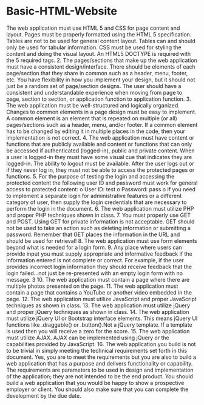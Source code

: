 # Basic-HTML-Website

The web application must use HTML 5 and CSS for page content and layout. Pages
must be properly formatted using the HTML 5 specification. Tables are not to be used
for general content layout. Tables can and should only be used for tabular information.
CSS must be used for styling the content and doing the visual layout. An HTML5
DOCTYPE is required with the 5 required tags.
2. The pages/sections that make up the web application must have a consistent
design/interface. There should be elements of each page/section that they share in
common such as a header, menu, footer, etc. You have flexibility in how you
implement your design, but it should not just be a random set of page/section designs.
The user should have a consistent and understandable experience when moving from
page to page, section to section, or application function to application function.
3. The web application must be well-structured and logically organized. Changes to
common elements in a page design must be easy to implement. A common element
is an element that is repeated on multiple (or all) pages/sections such as a header,
menu, and/or footer. If a common element has to be changed by editing it in
multiple places in the code, then your implementation is not correct.
4. The web application must have content or functions that are publicly available and
content or functions that can only be accessed if authenticated (logged-in), public and
private content. When a user is logged-in they must have some visual cue that
indicates they are logged-in. The ability to logout must be available. After the user
logs out or if they never log in, they must not be able to access the protected pages
or functions.
5. For the purpose of testing the login and accessing the protected content the
following user ID and password must work for general access to protected
content:
o User ID: test
o Password: pass
o If you need to implement a separate login for administrative features or a
different category of user, then supply the login credentials that are necessary
to perform the login in the document.
6. The web application must utilize PHP and proper PHP techniques shown in class.
7. You must properly use GET and POST. Using GET for private information is not
acceptable. GET should not be used to take an action such as deleting information or
submitting a password. Remember that GET places the information in the URL and
should be used for retrieval!
8. The web application must use form elements beyond what is needed for a login form.
9. Any place where users can provide input you must supply appropriate and informative
feedback if the information entered is not complete or correct. For example, if the
user provides incorrect login information they should receive feedback that the login
failed...not just be re-presented with an empty login form with no message.
3
10. The web application must contain a page where there are multiple photos presented
on the page.
11. The web application must contain a page that contains a YouTube or another video
embedded in the page.
12. The web application must utilize JavaScript and proper JavaScript techniques as
shown in class.
13. The web application must utilize jQuery and proper jQuery techniques as shown in
class.
14. The web application must utilize jQuery UI or Bootstrap interface elements. This
means jQuery UI functions like .draggable() or .button().Not a jQuery template. If a
template is used then you will receive a zero for the score.
15. The web application must utilize AJAX. AJAX can be implemented using jQuery or the
capabilities provided by JavaScript.
16. The web application you build is not to be trivial in simply meeting the technical
requirements set forth in this document. Yes, you are to meet the requirements but
you are also to build a web application that has a purpose and delivers functionality
or capability. The requirements are parameters to be used in design and
implementation of the application; they are not intended to be the end product. You
should build a web application that you would be happy to show a prospective
employer or client. You should also make sure that you can complete the development
by the due date.
